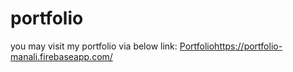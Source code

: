 # portfolio

you may visit my portfolio via below link:
[Portfolio](https://portfolio-manali.firebaseapp.com/)https://portfolio-manali.firebaseapp.com/
